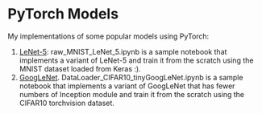 # PyTorch Models
My implementations of some popular models using PyTorch:
1. [LeNet-5](http://vision.stanford.edu/cs598_spring07/papers/Lecun98.pdf): raw_MNIST_LeNet_5.ipynb is a sample notebook that implements a variant of LeNet-5 and train it from the scratch using the MNIST dataset loaded from Keras :).
2. [GoogLeNet](https://arxiv.org/pdf/1409.4842.pdf). DataLoader_CIFAR10_tinyGoogLeNet.ipynb is a sample notebook that implements a variant of GoogLeNet that has fewer numbers of Inception module and train it from the scratch using the CIFAR10 torchvision dataset.
   
